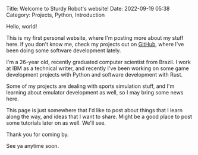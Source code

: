 Title: Welcome to Sturdy Robot's website!
Date: 2022-09-19 05:38
Category: Projects, Python, Introduction

Hello, world!

This is my first personal website, where I'm posting more about my stuff here. If you don't know me,
check my projects out on [GitHub](https://github.com/sturdy-robot), where I've been doing some software
development lately.

I'm a 26-year old, recently graduated computer scientist from Brazil. I work at IBM as a technical writer,
and recently I've been working on some game development projects with Python and software development with Rust.

Some of my projects are dealing with sports simulation stuff, and I'm learning about emulator development as well, so I may bring some news here.

This page is just somewhere that I'd like to post about things that I learn along the way, and ideas that
I want to share. Might be a good place to post some tutorials later on as well. We'll see.

Thank you for coming by.

See ya anytime soon.
